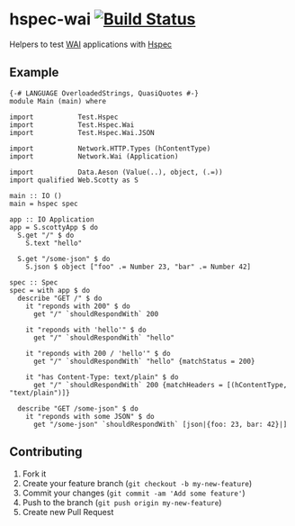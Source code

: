 hspec-wai [![Build Status](https://travis-ci.org/hspec/hspec-wai.svg?branch=master)](https://travis-ci.org/hspec/hspec-wai)
===========

Helpers to test [WAI](http://www.yesodweb.com/book/web-application-interface)
applications with [Hspec](http://hspec.github.io/)

## Example

~~~ {.haskell}
{-# LANGUAGE OverloadedStrings, QuasiQuotes #-}
module Main (main) where

import           Test.Hspec
import           Test.Hspec.Wai
import           Test.Hspec.Wai.JSON

import           Network.HTTP.Types (hContentType)
import           Network.Wai (Application)

import           Data.Aeson (Value(..), object, (.=))
import qualified Web.Scotty as S

main :: IO ()
main = hspec spec

app :: IO Application
app = S.scottyApp $ do
  S.get "/" $ do
    S.text "hello"

  S.get "/some-json" $ do
    S.json $ object ["foo" .= Number 23, "bar" .= Number 42]

spec :: Spec
spec = with app $ do
  describe "GET /" $ do
    it "reponds with 200" $ do
      get "/" `shouldRespondWith` 200

    it "reponds with 'hello'" $ do
      get "/" `shouldRespondWith` "hello"

    it "reponds with 200 / 'hello'" $ do
      get "/" `shouldRespondWith` "hello" {matchStatus = 200}

    it "has Content-Type: text/plain" $ do
      get "/" `shouldRespondWith` 200 {matchHeaders = [(hContentType, "text/plain")]}

  describe "GET /some-json" $ do
    it "reponds with some JSON" $ do
      get "/some-json" `shouldRespondWith` [json|{foo: 23, bar: 42}|]
~~~

## Contributing

1. Fork it
2. Create your feature branch (`git checkout -b my-new-feature`)
3. Commit your changes (`git commit -am 'Add some feature'`)
4. Push to the branch (`git push origin my-new-feature`)
5. Create new Pull Request
